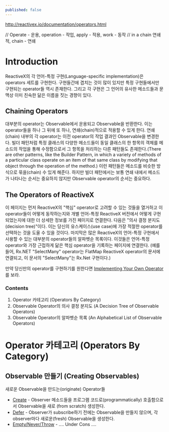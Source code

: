 ```yaml
---
published: false
---
```


http://reactivex.io/documentation/operators.html

// Operate - 운용, operation - 작업, apply - 적용, work - 동작
// in a chain 연쇄적, chain - 연쇄 

# Introduction
ReactiveX의 각 언어-특정 구현(Language-specific implementation)은 operators 세트를 구현한다. 구현들간에 겹치는 것이 많이 있지만 특정 구현들에서만 구현되는 operator들 역시 존재한다. 그리고 각 구현은 그 언어의 유사한 메소드들과 문맥상 이미 친숙한 닮은 이름을 짓는 경향이 있다.

## Chaining Operators
대부분의 operator는 Observable에서 운용되고 Observable을 반환한다. 이는 operator들을 하나 그 뒤에 또 하나, 연쇄(chain)적으로 적용할 수 있게 한다. 연쇄(chain) 내부의 각 operator는 이전 operator의 작업 결과인 Observable을 변경한다. 빌더 패턴처럼 특정 클래스의 다양한 메소드들이 동일 클래스의 한 항목의 객체를 메소드의 작업을 통해 수정함으로서 그 항목을 처리하는 다른 패턴들도 존재한다.(There are other patterns, like the Builder Pattern, in which a variety of methods of a particular class operate on an item of that same class by modifying that object through the operation of the method.) 이런 패턴들은 메소드를 비슷한 방식으로 묶을(chain) 수 있게 해준다. 하지만 빌더 패턴에서는 보통 연쇄 내에서 메소드가 나타나는 순서는 중요하지 않지만 Observable operator의 순서는 중요하다.

## The Operators of ReactiveX
이 페이지는 먼저 ReactiveX의 "핵심" operator로 고려할 수 있는 것들을 열거하고 이 operator들이 어떻게 동작하는지와 개별 언어-특정 ReactiveX 버전에서 어떻게 구현 되었는지에 대한 더 상세한 정보를 가진 페이지로 연결한다. 
다음은 "의사 결정 분지도(decision tree)"이다. 이는 당신의 유스케이스(use case)에 가장 적절한 operator를 선택하는 것을 도울 수 있을 것이다.
마지막은 많은 ReactiveX의 언어-특정 구현에서 사용할 수 있는 대부분의 operator들의 알파벳순 목록이다. 이것들은 언어-특정 operator와 가장 근접하게 닮은 핵심 operator을 기록하는 페이지에 연결한다. (예를 들어, Rx.NET "SelectMany" operator는 FlatMap ReactiveX operator의 문서에 연결되고, 이 문서의 "SelectMany"는 Rx.Net 구현이다.)

만약 당신만의 operator를 구현하기를 원한다면 [Implementing Your Own Operator](http://reactivex.io/documentation/implement-operator.html)를 보라.


### Contents
1. Operator 카테고리 (Operators By Category)
2. Observable Operator의 의사 결정 분지도 (A Decision Tree of Observable Operators)
3. Observable Operator의 알파벳순 목록 (An Alphabetical List of Observable Operators)

# Operator 카테고리 (Operators By Category)
## Observable 만들기 (Creating Observables)
새로운 Observable을 만드는(originate) Operator들
- [Create](http://reactivex.io/documentation/operators/create.html) - Observer 메소드들을 프로그램 코드로(programmatically) 호출함으로서 Observable을 새로 (from scratch) 생성한다.
- [Defer](http://reactivex.io/documentation/operators/defer.html) - Observer가 subscribe하기 전에는 Observable을 만들지 않으며, 각 observer마다 새로운(fresh) Observable을 생성한다.
- [Empty/Never/Throw](http://reactivex.io/documentation/operators/empty-never-throw.html) - 
.... Under Cons ....

